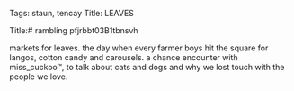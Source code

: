 Tags: staun, tencay
Title: LEAVES
  
Title:# rambling pfjrbbt03B1tbnsvh  
  
markets for leaves. the day when every farmer boys hit the square for langos, cotton candy and carousels. a chance encounter with miss_cuckoo™, to talk about cats and dogs and why we lost touch with the people we love.  

